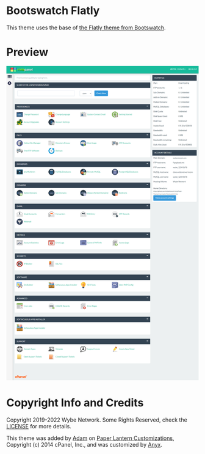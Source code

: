 # Bootswatch Flatly
This theme uses the base of [the Flatly theme from Bootswatch](https://bootswatch.com/flatly/).

# Preview
![Theme Preview](preview.png "Theme Preview")

# Copyright Info and Credits
Copyright 2019-2022 Wybe Network. Some Rights Reserved, check the [LICENSE](../LICENSE.md) for more details.

This theme was added by [Adam](https://github.com/adam/) on [Paper Lantern Customizations](https://github.com/CpanelInc/Paper_Lantern_Customizations), Copyright (c) 2014 cPanel, Inc., and was customized by [Anyx](https://github.com/4yx).